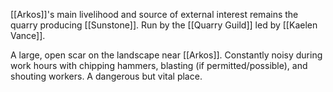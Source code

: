 [[Arkos]]'s main livelihood and source of external interest remains the quarry producing [[Sunstone]]. Run by the [[Quarry Guild]] led by [[Kaelen Vance]].

A large, open scar on the landscape near [[Arkos]]. Constantly noisy during work hours with chipping hammers, blasting (if permitted/possible), and shouting workers. A dangerous but vital place.